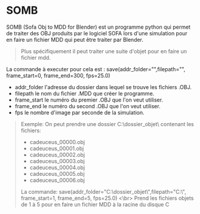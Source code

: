 # SOMB

SOMB (Sofa Obj to MDD for Blender) est un programme python qui permet de traiter des OBJ produits par le logiciel SOFA lors d'une simulation pour en faire un fichier MDD qui peut être traiter par Blender.

> Plus spécifiquement il peut traiter une suite d'objet pour en faire un fichier mdd.

La commande à executer pour cela est :
 save(addr_folder="",filepath="", frame_start=0, frame_end=300, fps=25.0)
 *  addr_folder l'adresse du dossier dans lequel se trouve les fichiers .OBJ.
 *  filepath le nom du fichier .MDD que créer le programme.
 *  frame_start le numéro du premier .OBJ que l'on veut utiliser.
 *  frame_end le numéro du second .OBJ que l'on veut utiliser.
 *  fps le nombre d'image par seconde de la simulation.
  
> Exemple:
>  On peut prendre une dossier C:\\dossier_objet\ contenant les fichiers:
>  *  cadeuceus_00000.obj
>  *  cadeuceus_00001.obj
>  *  cadeuceus_00002.obj
>  *  cadeuceus_00003.obj
>  *  cadeuceus_00004.obj
>  *  cadeuceus_00005.obj
>  *  cadeuceus_00006.obj
>
> La commande:
>   save(addr_folder="C:\\dossier_objet\\",filepath="C:\\", frame_start=1, frame_end=5, fps=25.0)
>   <\br> Prend les fichiers objets de 1 à 5 pour en faire un fichier MDD à la racine du disque C
